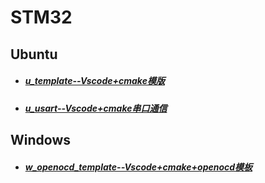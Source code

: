 # STM32 
## Ubuntu

- ##### [u_template--Vscode+cmake模版](https://github.com/wys722040906/STM32/tree/u_template)

- ##### [u_usart--Vscode+cmake串口通信](https://github.com/wys722040906/STM32/tree/u_usart)



## Windows

- ##### [w_openocd_template--Vscode+cmake+openocd模板](https://github.com/wys722040906/STM32/tree/w_openocd_template)

